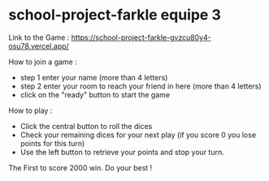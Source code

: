 # school-project-farkle equipe 3

Link to the Game : https://school-project-farkle-gvzcu80y4-osu78.vercel.app/

How to join a game :

- step 1 enter your name (more than 4 letters)
- step 2 enter your room to reach your friend in here (more than 4 letters)
- click on the "ready" button to start the game

How to play :
- Click the central button to roll the dices
- Check your remaining dices for your next play (if you score 0 you lose points for this turn)
- Use the left button to retrieve your points and stop your turn.

The First to score 2000 win. Do your best !

